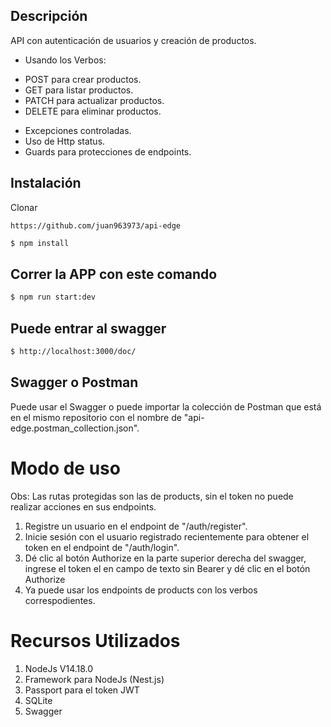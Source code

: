 ## Descripción
API con autenticación de usuarios y creación de productos.
* Usando los Verbos: 
- POST para crear productos.
- GET para listar productos.
- PATCH para actualizar productos.
- DELETE para eliminar productos.
* Excepciones controladas.
* Uso de Http status.
* Guards para protecciones de endpoints.

## Instalación

Clonar 

```
https://github.com/juan963973/api-edge
```

```bash
$ npm install
```

## Correr la APP con este comando

```bash
$ npm run start:dev
```

## Puede entrar al swagger 
```bash
$ http://localhost:3000/doc/
```

## Swagger o Postman
Puede usar el Swagger o puede importar la colección de Postman que está en el mismo repositorio con el nombre de "api-edge.postman_collection.json".

# Modo de uso
Obs: Las rutas protegidas son las de products, sin el token no puede realizar acciones en sus endpoints.
1. Registre un usuario en el endpoint de "/auth/register".
2. Inicie sesión con el usuario registrado recientemente para obtener el token en el endpoint de "/auth/login".
3. Dé clic al botón Authorize en la parte superior derecha del swagger, ingrese el token el en campo de texto sin Bearer y dé clic en el botón Authorize
4. Ya puede usar los endpoints de products con los verbos correspodientes.

# Recursos Utilizados
1. NodeJs V14.18.0
2. Framework para NodeJs (Nest.js)
3. Passport para el token JWT
4. SQLite
5. Swagger
